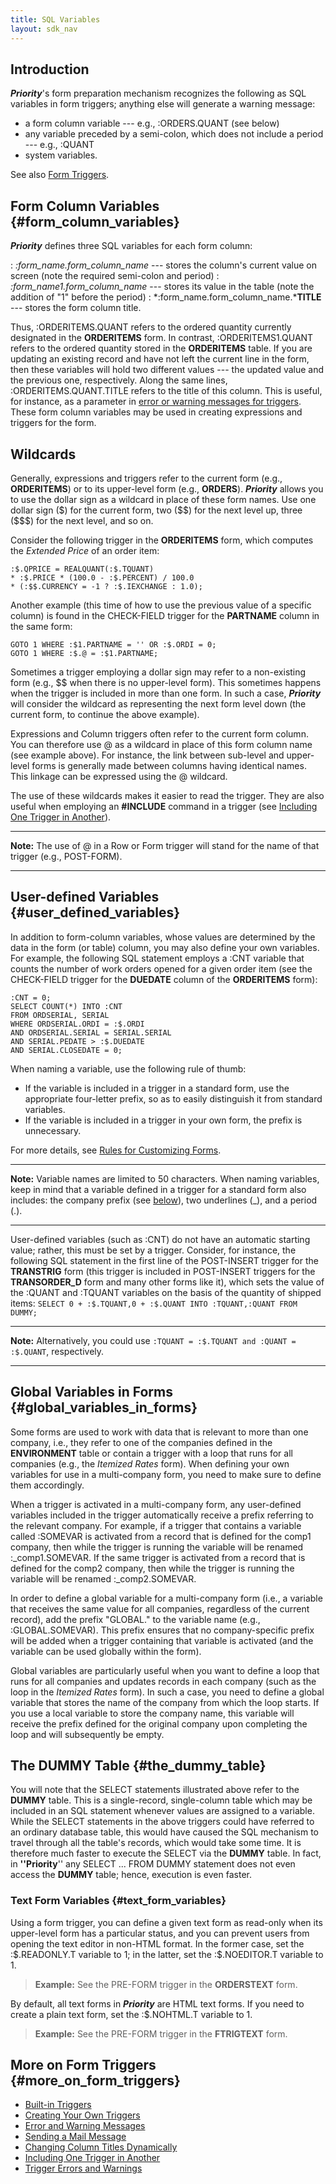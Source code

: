 ```yaml
---
title: SQL Variables
layout: sdk_nav
---
```


## Introduction

***Priority***'s form preparation mechanism recognizes the following as
SQL variables in form triggers; anything else will generate a warning
message:

-   a form column variable --- e.g., :ORDERS.QUANT (see below)
-   any variable preceded by a semi-colon, which does not include a
    period --- e.g., :QUANT
-   system variables.

See also [Form Triggers](Form_Triggers "wikilink").

## Form Column Variables {#form_column_variables}

***Priority*** defines three SQL variables for each form column:

:   *:form_name.form_column_name* --- stores the column's current value
    on screen (note the required semi-colon and period)
:   *:form_name1.form_column_name* --- stores its value in the table
    (note the addition of "1" before the period)
:   *:form_name.form_column_name.***TITLE** --- stores the form column
    title.

Thus, :ORDERITEMS.QUANT refers to the ordered quantity currently
designated in the **ORDERITEMS** form. In contrast, :ORDERITEMS1.QUANT
refers to the ordered quantity stored in the **ORDERITEMS** table. If
you are updating an existing record and have not left the current line
in the form, then these variables will hold two different values --- the
updated value and the previous one, respectively. Along the same lines,
:ORDERITEMS.QUANT.TITLE refers to the title of this column. This is
useful, for instance, as a parameter in [error or warning messages for
triggers](Error_and_Warning_Messages "wikilink"). These form column
variables may be used in creating expressions and triggers for the form.

## Wildcards

Generally, expressions and triggers refer to the current form (e.g.,
**ORDERITEMS**) or to its upper-level form (e.g., **ORDERS**).
***Priority*** allows you to use the dollar sign as a wildcard in place
of these form names. Use one dollar sign (\$) for the current form, two
(\$\$) for the next level up, three (\$\$\$) for the next level, and so
on.

Consider the following trigger in the **ORDERITEMS** form, which
computes the *Extended Price* of an order item:

``` tsql
:$.QPRICE = REALQUANT(:$.TQUANT) 
* :$.PRICE * (100.0 - :$.PERCENT) / 100.0
* (:$$.CURRENCY = -1 ? :$.IEXCHANGE : 1.0);
```

Another example (this time of how to use the previous value of a
specific column) is found in the CHECK-FIELD trigger for the
**PARTNAME** column in the same form:

``` tsql
GOTO 1 WHERE :$1.PARTNAME = '' OR :$.ORDI = 0; 
GOTO 1 WHERE :$.@ = :$1.PARTNAME;
```

Sometimes a trigger employing a dollar sign may refer to a non-existing
form (e.g., \$\$ when there is no upper-level form). This sometimes
happens when the trigger is included in more than one form. In such a
case, ***Priority*** will consider the wildcard as representing the next
form level down (the current form, to continue the above example).

Expressions and Column triggers often refer to the current form column.
You can therefore use @ as a wildcard in place of this form column name
(see example above). For instance, the link between sub-level and
upper-level forms is generally made between columns having identical
names. This linkage can be expressed using the @ wildcard.

The use of these wildcards makes it easier to read the trigger. They are
also useful when employing an **#INCLUDE** command in a trigger (see
[Including One Trigger in
Another](Including_One_Trigger_in_Another "wikilink")).

------------------------------------------------------------------------

**Note:** The use of @ in a Row or Form trigger will stand for the name
of that trigger (e.g., POST-FORM).

------------------------------------------------------------------------

## User-defined Variables {#user_defined_variables}

In addition to form-column variables, whose values are determined by the
data in the form (or table) column, you may also define your own
variables. For example, the following SQL statement employs a :CNT
variable that counts the number of work orders opened for a given order
item (see the CHECK-FIELD trigger for the **DUEDATE** column of the
**ORDERITEMS** form):

``` tsql
:CNT = 0;
SELECT COUNT(*) INTO :CNT
FROM ORDSERIAL, SERIAL
WHERE ORDSERIAL.ORDI = :$.ORDI
AND ORDSERIAL.SERIAL = SERIAL.SERIAL
AND SERIAL.PEDATE > :$.DUEDATE
AND SERIAL.CLOSEDATE = 0;
```

When naming a variable, use the following rule of thumb:

-   If the variable is included in a trigger in a standard form, use the
    appropriate four-letter prefix, so as to easily distinguish it from
    standard variables.
-   If the variable is included in a trigger in your own form, the
    prefix is unnecessary.

For more details, see [Rules for Customizing
Forms](Rules_for_Customizing_Forms "wikilink").

------------------------------------------------------------------------

**Note:** Variable names are limited to 50 characters. When naming
variables, keep in mind that a variable defined in a trigger for a
standard form also includes: the company prefix (see
[below](#Global_Variables_in_Forms "wikilink")), two underlines (\_),
and a period (.).

------------------------------------------------------------------------

User-defined variables (such as :CNT) do not have an automatic starting
value; rather, this must be set by a trigger. Consider, for instance,
the following SQL statement in the first line of the POST-INSERT trigger
for the **TRANSTRIG** form (this trigger is included in POST-INSERT
triggers for the **TRANSORDER_D** form and many other forms like it),
which sets the value of the :QUANT and :TQUANT variables on the basis of
the quantity of shipped items:
`SELECT 0 + :$.TQUANT,0 + :$.QUANT INTO :TQUANT,:QUANT FROM DUMMY;`

------------------------------------------------------------------------

**Note:** Alternatively, you could use
`:TQUANT = :$.TQUANT and :QUANT = :$.QUANT`, respectively.

------------------------------------------------------------------------

## Global Variables in Forms {#global_variables_in_forms}

Some forms are used to work with data that is relevant to more than one
company, i.e., they refer to one of the companies defined in the
**ENVIRONMENT** table or contain a trigger with a loop that runs for all
companies (e.g., the *Itemized Rates* form). When defining your own
variables for use in a multi-company form, you need to make sure to
define them accordingly.

When a trigger is activated in a multi-company form, any user-defined
variables included in the trigger automatically receive a prefix
referring to the relevant company. For example, if a trigger that
contains a variable called :SOMEVAR is activated from a record that is
defined for the comp1 company, then while the trigger is running the
variable will be renamed :\_comp1.SOMEVAR. If the same trigger is
activated from a record that is defined for the comp2 company, then
while the trigger is running the variable will be renamed
:\_comp2.SOMEVAR.

In order to define a global variable for a multi-company form (i.e., a
variable that receives the same value for all companies, regardless of
the current record), add the prefix "GLOBAL." to the variable name
(e.g., :GLOBAL.SOMEVAR). This prefix ensures that no company-specific
prefix will be added when a trigger containing that variable is
activated (and the variable can be used globally within the form).

Global variables are particularly useful when you want to define a loop
that runs for all companies and updates records in each company (such as
the loop in the *Itemized Rates* form). In such a case, you need to
define a global variable that stores the name of the company from which
the loop starts. If you use a local variable to store the company name,
this variable will receive the prefix defined for the original company
upon completing the loop and will subsequently be empty.

## The DUMMY Table {#the_dummy_table}

You will note that the SELECT statements illustrated above refer to the
**DUMMY** table. This is a single-record, single-column table which may
be included in an SQL statement whenever values are assigned to a
variable. While the SELECT statements in the above triggers could have
referred to an ordinary database table, this would have caused the SQL
mechanism to travel through all the table's records, which would take
some time. It is therefore much faster to execute the SELECT via the
**DUMMY** table. In fact, in **\'\'Priority**\'\' any SELECT \... FROM
DUMMY statement does not even access the **DUMMY** table; hence,
execution is even faster.

### Text Form Variables {#text_form_variables}

Using a form trigger, you can define a given text form as read-only when
its upper-level form has a particular status, and you can prevent users
from opening the text editor in non-HTML format. In the former case, set
the :\$.READONLY.T variable to 1; in the latter, set the :\$.NOEDITOR.T
variable to 1.

> **Example:** See the PRE-FORM trigger in the **ORDERSTEXT** form.

By default, all text forms in ***Priority*** are HTML text forms. If you
need to create a plain text form, set the :\$.NOHTML.T variable to 1.

> **Example:** See the PRE-FORM trigger in the **FTRIGTEXT** form.

## More on Form Triggers {#more_on_form_triggers}

-   [Built-in Triggers](Built-in_Triggers "wikilink")
-   [Creating Your Own Triggers](Creating_Your_Own_Triggers "wikilink")
-   [Error and Warning Messages](Error_and_Warning_Messages "wikilink")
-   [Sending a Mail Message](Sending_a_Mail_Message "wikilink")
-   [Changing Column Titles
    Dynamically](Changing_Column_Titles_Dynamically "wikilink")
-   [Including One Trigger in
    Another](Including_One_Trigger_in_Another "wikilink")
-   [Trigger Errors and
    Warnings](Trigger_Errors_and_Warnings "wikilink")
